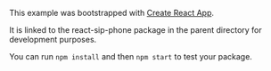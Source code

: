 This example was bootstrapped with [Create React App](https://github.com/facebook/create-react-app).

It is linked to the react-sip-phone package in the parent directory for development purposes.

You can run `npm install` and then `npm start` to test your package.
